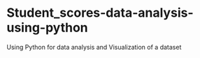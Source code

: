 # Student_scores-data-analysis-using-python
Using Python for data analysis and Visualization of a dataset 
